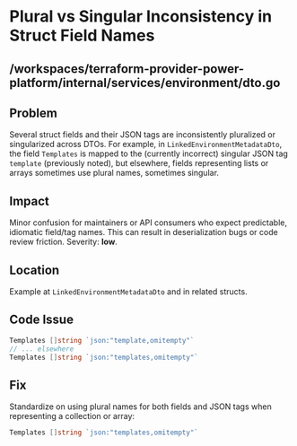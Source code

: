 # Plural vs Singular Inconsistency in Struct Field Names

## /workspaces/terraform-provider-power-platform/internal/services/environment/dto.go

## Problem

Several struct fields and their JSON tags are inconsistently pluralized or singularized across DTOs. For example, in `LinkedEnvironmentMetadataDto`, the field `Templates` is mapped to the (currently incorrect) singular JSON tag `template` (previously noted), but elsewhere, fields representing lists or arrays sometimes use plural names, sometimes singular.

## Impact

Minor confusion for maintainers or API consumers who expect predictable, idiomatic field/tag names. This can result in deserialization bugs or code review friction. Severity: **low**.

## Location

Example at `LinkedEnvironmentMetadataDto` and in related structs.

## Code Issue

```go
Templates []string `json:"template,omitempty"`
// ... elsewhere
Templates []string `json:"templates,omitempty"`
```

## Fix

Standardize on using plural names for both fields and JSON tags when representing a collection or array:

```go
Templates []string `json:"templates,omitempty"`
```

